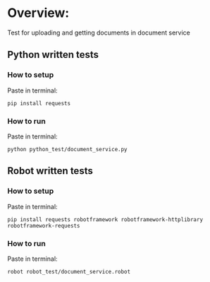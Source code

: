 # Overview:

Test for uploading and getting documents in document service

## Python written tests
### How to setup
Paste in terminal:

    pip install requests


### How to run
Paste in terminal:

    python python_test/document_service.py
   
## Robot written tests
### How to setup
Paste in terminal:

    pip install requests robotframework robotframework-httplibrary robotframework-requests


### How to run
Paste in terminal:

    robot robot_test/document_service.robot
    
